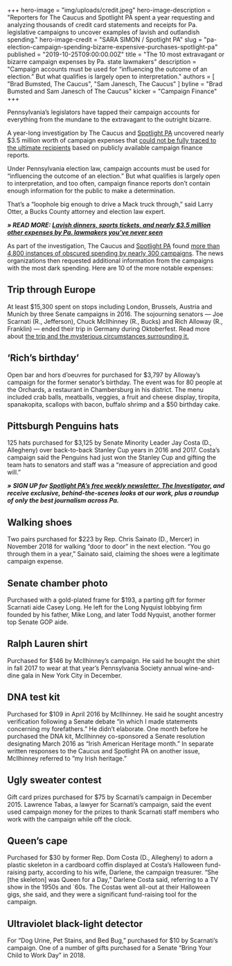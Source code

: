 +++
hero-image = "img/uploads/credit.jpeg"
hero-image-description = "Reporters for The Caucus and Spotlight PA spent a year requesting and analyzing thousands of credit card statements and receipts for Pa. legislative campaigns to uncover examples of lavish and outlandish spending."
hero-image-credit = "SARA SIMON / Spotlight PA"
slug = "pa-election-campaign-spending-bizarre-expensive-purchases-spotlight-pa"
published = "2019-10-25T09:00:00.00Z"
title = "The 10 most extravagant or bizarre campaign expenses by Pa. state lawmakers"
description = "Campaign accounts must be used for “influencing the outcome of an election.” But what qualifies is largely open to interpretation."
authors = [
    "Brad Bumsted, The Caucus",
    "Sam Janesch, The Caucus"
  ]
byline = "Brad Bumsted and Sam Janesch of The Caucus"
kicker = "Campaign Finance"
+++

Pennsylvania’s legislators have tapped their campaign accounts for everything from the mundane to the extravagant to the outright bizarre.

A year-long investigation by The Caucus and <a href="https://www.spotlightpa.org/">Spotlight PA</a> uncovered nearly $3.5 million worth of campaign expenses that <a href="/news/2019/10/lavish-dinners-sports-tickets-and-nearly-3.5-million-other-expenses-by-pa.-lawmakers-youve-never-seen/">could not be fully traced to the ultimate recipients</a> based on publicly available campaign finance reports.

Under Pennsylvania election law, campaign accounts must be used for “influencing the outcome of an election.” But what qualifies is largely open to interpretation, and too often, campaign finance reports don’t contain enough information for the public to make a determination.

That’s a “loophole big enough to drive a Mack truck through,” said Larry Otter, a Bucks County attorney and election law expert.

<i><b>» READ MORE: </b></i><a href="/news/2019/10/lavish-dinners-sports-tickets-and-nearly-3.5-million-other-expenses-by-pa.-lawmakers-youve-never-seen/"><i><b>Lavish dinners, sports tickets, and nearly $3.5 million other expenses by Pa. lawmakers you’ve never seen</b></i></a>

As part of the investigation, The Caucus and <a href="https://www.spotlightpa.org/">Spotlight PA</a> found <a href="/news/2019/10/lavish-dinners-sports-tickets-and-nearly-3.5-million-other-expenses-by-pa.-lawmakers-youve-never-seen/">more than 4,800 instances of obscured spending by nearly 300 campaigns</a>. The news organizations then requested additional information from the campaigns with the most dark spending. Here are 10 of the more notable expenses:

## Trip through Europe

At least $15,300 spent on stops including London, Brussels, Austria and Munich by three Senate campaigns in 2016. The sojourning senators — Joe Scarnati (R., Jefferson), Chuck McIlhinney (R., Bucks) and Rich Alloway (R., Franklin) — ended their trip in Germany during Oktoberfest. Read more about <a href="/news/2019/10/mystery-trip-to-europe-with-donors-by-pa-state-senators/">the trip and the mysterious circumstances surrounding it.</a>


## ‘Rich’s birthday’

Open bar and hors d’oeuvres for purchased for $3,797 by Alloway’s campaign for the former senator’s birthday. The event was for 80 people at the Orchards, a restaurant in Chambersburg in his district. The menu included crab balls, meatballs, veggies, a fruit and cheese display, tiropita, spanakopita, scallops with bacon, buffalo shrimp and a $50 birthday cake.

## Pittsburgh Penguins hats

125 hats purchased for $3,125 by Senate Minority Leader Jay Costa (D., Allegheny) over back-to-back Stanley Cup years in 2016 and 2017. Costa’s campaign said the Penguins had just won the Stanley Cup and gifting the team hats to senators and staff was a “measure of appreciation and good will.”

<i><b>»</b></i> <i><b>SIGN UP for</b></i> <a href="https://www.spotlightpa.org/"><i><b>Spotlight PA’s free weekly newsletter, The Investigator,</b></i></a><i><b> and receive exclusive, behind-the-scenes looks at our work, plus a roundup of only the best journalism across Pa.</b></i>

## Walking shoes

Two pairs purchased for $223 by Rep. Chris Sainato (D., Mercer) in November 2018 for walking “door to door” in the next election. “You go through them in a year,” Sainato said, claiming the shoes were a legitimate campaign expense.

## Senate chamber photo

Purchased with a gold-plated frame for $193, a parting gift for former Scarnati aide Casey Long. He left for the Long Nyquist lobbying firm founded by his father, Mike Long, and later Todd Nyquist, another former top Senate GOP aide.

## Ralph Lauren shirt

Purchased for $146 by McIlhinney’s campaign. He said he bought the shirt in fall 2017 to wear at that year’s Pennsylvania Society annual wine-and-dine gala in New York City in December.

## DNA test kit

Purchased for $109 in April 2016 by McIlhinney. He said he sought ancestry verification following a Senate debate “in which I made statements concerning my forefathers.” He didn’t elaborate. One month before he purchased the DNA kit, McIlhinney co-sponsored a Senate resolution designating March 2016 as “Irish American Heritage month.” In separate written responses to the Caucus and Spotlight PA on another issue, McIlhinney referred to ”my Irish heritage.”

## Ugly sweater contest

Gift card prizes purchased for $75 by Scarnati’s campaign in December 2015. Lawrence Tabas, a lawyer for Scarnati’s campaign, said the event used campaign money for the prizes to thank Scarnati staff members who work with the campaign while off the clock.

## Queen’s cape

Purchased for $30 by former Rep. Dom Costa (D., Allegheny) to adorn a plastic skeleton in a cardboard coffin displayed at Costa’s Halloween fund-raising party, according to his wife, Darlene, the campaign treasurer. “She \[the skeleton\] was Queen for a Day,” Darlene Costa said, referring to a TV show in the 1950s and `60s. The Costas went all-out at their Halloween gigs, she said, and they were a significant fund-raising tool for the campaign.

## Ultraviolet black-light detector

For “Dog Urine, Pet Stains, and Bed Bug,” purchased for $10 by Scarnati’s campaign. One of a number of gifts purchased for a Senate “Bring Your Child to Work Day” in 2018.

